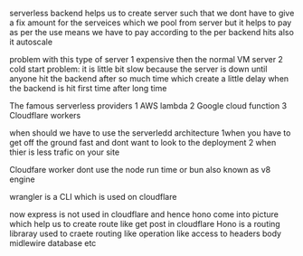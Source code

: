 serverless backend helps us to create server such that we dont have to give a fix amount for the serveices which we pool from server but it helps to pay as per the use means we have to pay according to the per backend hits also it autoscale 

problem with this type of server
1 expensive then the normal VM server
2 cold start problem: it is little bit slow because the server is down until anyone hit the backend after so much time which create a little delay when the backend is hit first time after long time 

The famous serverless providers
1 AWS lambda
2 Google cloud function
3 Cloudflare workers

when should we have to use the serverledd architecture
1when you have to get off the ground fast and dont want to look to the deployment
2 when thier is less trafic on your site




Cloudfare worker dont use the node run time or bun also known as v8 engine 


wrangler is a CLI which is used on cloudflare

now express is not used in cloudflare and hence hono come into picture which help us to create route like get post in cloudflare
Hono is a routing libraray used to craete routing like operation like access to headers body midlewire database etc